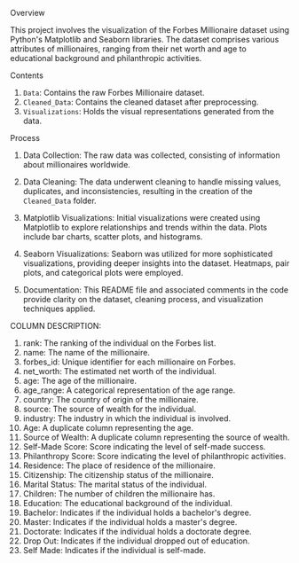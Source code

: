 

Overview

This project involves the visualization of the Forbes Millionaire dataset using Python's Matplotlib and Seaborn libraries. The dataset comprises various attributes of millionaires, ranging from their net worth and age to educational background and philanthropic activities.

Contents

1. `Data`: Contains the raw Forbes Millionaire dataset.
2. `Cleaned_Data`: Contains the cleaned dataset after preprocessing.
3. `Visualizations`: Holds the visual representations generated from the data.

Process

1. Data Collection: The raw data was collected, consisting of information about millionaires worldwide.

2. Data Cleaning: The data underwent cleaning to handle missing values, duplicates, and inconsistencies, resulting in the creation of the `Cleaned_Data` folder.

3. Matplotlib Visualizations: Initial visualizations were created using Matplotlib to explore relationships and trends within the data. Plots include bar charts, scatter plots, and histograms.

4. Seaborn Visualizations: Seaborn was utilized for more sophisticated visualizations, providing deeper insights into the dataset. Heatmaps, pair plots, and categorical plots were employed.

5. Documentation: This README file and associated comments in the code provide clarity on the dataset, cleaning process, and visualization techniques applied.



COLUMN DESCRIPTION:

1. rank: The ranking of the individual on the Forbes list.
2. name: The name of the millionaire.
3. forbes_id: Unique identifier for each millionaire on Forbes.
4. net_worth: The estimated net worth of the individual.
5. age: The age of the millionaire.
6. age_range: A categorical representation of the age range.
7. country: The country of origin of the millionaire.
8. source: The source of wealth for the individual.
9. industry: The industry in which the individual is involved.
10. Age: A duplicate column representing the age.
11. Source of Wealth: A duplicate column representing the source of wealth.
12. Self-Made Score: Score indicating the level of self-made success.
13. Philanthropy Score: Score indicating the level of philanthropic activities.
14. Residence: The place of residence of the millionaire.
15. Citizenship: The citizenship status of the millionaire.
16. Marital Status: The marital status of the individual.
17. Children: The number of children the millionaire has.
18. Education: The educational background of the individual.
19. Bachelor: Indicates if the individual holds a bachelor's degree.
20. Master: Indicates if the individual holds a master's degree.
21. Doctorate: Indicates if the individual holds a doctorate degree.
22. Drop Out: Indicates if the individual dropped out of education.
23. Self Made: Indicates if the individual is self-made.





